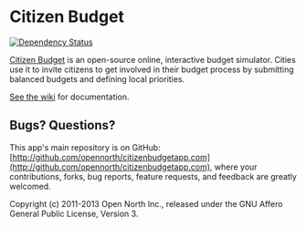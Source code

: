 # Citizen Budget

[![Dependency Status](https://gemnasium.com/opennorth/citizenbudgetapp.com.png)](https://gemnasium.com/opennorth/citizenbudgetapp.com)

[Citizen Budget](http://www.citizenbudget.com/) is an open-source online, interactive budget simulator. Cities use it to invite citizens to get involved in their budget process by submitting balanced budgets and defining local priorities.

[See the wiki](https://github.com/opennorth/citizenbudgetapp.com/wiki) for documentation.

## Bugs? Questions?

This app's main repository is on GitHub: [http://github.com/opennorth/citizenbudgetapp.com](http://github.com/opennorth/citizenbudgetapp.com), where your contributions, forks, bug reports, feature requests, and feedback are greatly welcomed.

Copyright (c) 2011-2013 Open North Inc., released under the GNU Affero General Public License, Version 3.
